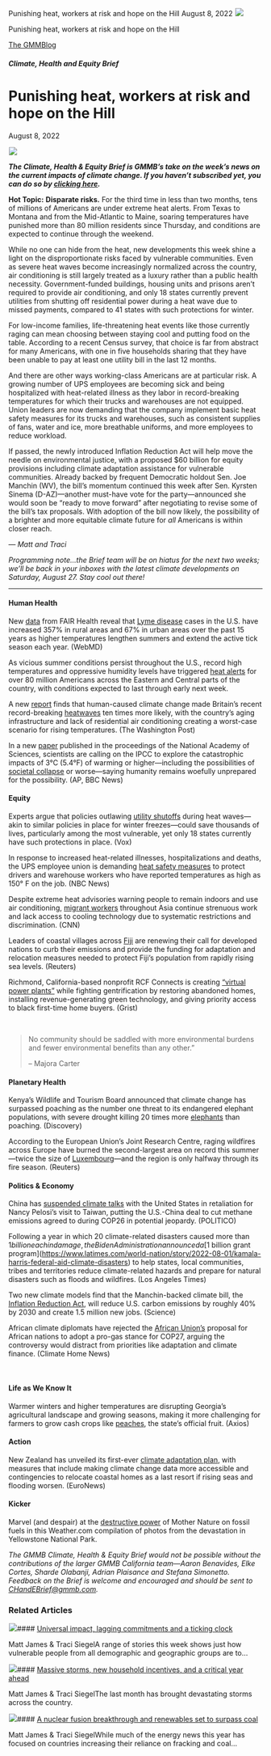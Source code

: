 



Punishing heat, workers at risk and hope on the Hill
August 8, 2022
![](data:image/gif;base64,R0lGODlhAQABAAAAACH5BAEKAAEALAAAAAABAAEAAAICTAEAOw==)![](https://www.gmmb.com/wp-content/uploads/2022/08/Picture1.png)



Punishing heat, workers at risk and hope on the Hill





 [The GMMBlog](/blog/)



##### Climate, Health and Equity Brief

 Punishing heat, workers at risk and hope on the Hill
====================================================


August 8, 2022



![](data:image/gif;base64,R0lGODlhAQABAAAAACH5BAEKAAEALAAAAAABAAEAAAICTAEAOw==)![](https://www.gmmb.com/wp-content/uploads/2022/08/Picture1-552x552.png) 


***The Climate, Health & Equity Brief is GMMB’s take on the week’s news on the current impacts of climate change. If you haven’t subscribed yet, you can do so by [clicking here](https://mailchimp.us4.list-manage.com/subscribe?u=f2f8c4bdabe1a2a83f914e813&id=4a13a601e2).***


**Hot Topic:** **Disparate risks.** For the third time in less than two months, tens of millions of Americans are under extreme heat alerts. From Texas to Montana and from the Mid-Atlantic to Maine, soaring temperatures have punished more than 80 million residents since Thursday, and conditions are expected to continue through the weekend.


While no one can hide from the heat, new developments this week shine a light on the disproportionate risks faced by vulnerable communities. Even as severe heat waves become increasingly normalized across the country, air conditioning is still largely treated as a luxury rather than a public health necessity. Government-funded buildings, housing units and prisons aren’t required to provide air conditioning, and only 18 states currently prevent utilities from shutting off residential power during a heat wave due to missed payments, compared to 41 states with such protections for winter.


For low-income families, life-threatening heat events like those currently raging can mean choosing between staying cool and putting food on the table. According to a recent Census survey, that choice is far from abstract for many Americans, with one in five households sharing that they have been unable to pay at least one utility bill in the last 12 months.


And there are other ways working-class Americans are at particular risk. A growing number of UPS employees are becoming sick and being hospitalized with heat-related illness as they labor in record-breaking temperatures for which their trucks and warehouses are not equipped. Union leaders are now demanding that the company implement basic heat safety measures for its trucks and warehouses, such as consistent supplies of fans, water and ice, more breathable uniforms, and more employees to reduce workload.


If passed, the newly introduced Inflation Reduction Act will help move the needle on environmental justice, with a proposed $60 billion for equity provisions including climate adaptation assistance for vulnerable communities. Already backed by frequent Democratic holdout Sen. Joe Manchin (WV), the bill’s momentum continued this week after Sen. Kyrsten Sinema (D-AZ)—another must-have vote for the party—announced she would soon be “ready to move forward” after negotiating to revise some of the bill’s tax proposals. With adoption of the bill now likely, the possibility of a brighter and more equitable climate future for *all* Americans is within closer reach.


*— Matt and Traci*


*Programming note…the Brief team will be on hiatus for the next two weeks; we’ll be back in your inboxes with the latest climate developments on Saturday, August 27. Stay cool out there!*




---


#### Human Health




New [data](https://s3.amazonaws.com/media2.fairhealth.org/infographic/asset/Lyme%20Disease%20Infographic%20-%20Final.pdf) from FAIR Health reveal that [Lyme disease](https://www.webmd.com/arthritis/news/20220803/insurance-data-big-rise-lyme-disease-us) cases in the U.S. have increased 357% in rural areas and 67% in urban areas over the past 15 years as higher temperatures lengthen summers and extend the active tick season each year. (WebMD)


As vicious summer conditions persist throughout the U.S., record high temperatures and oppressive humidity levels have triggered [heat alerts](https://www.washingtonpost.com/climate-environment/2022/08/04/northeast-midatlantic-heat-wave/) for over 80 million Americans across the Eastern and Central parts of the country, with conditions expected to last through early next week.


A new [report](https://www.worldweatherattribution.org/without-human-caused-climate-change-temperatures-of-40c-in-the-uk-would-have-been-extremely-unlikely/) finds that human-caused climate change made Britain’s recent record-breaking [heatwaves](https://www.washingtonpost.com/world/2022/07/28/human-caused-climate-change-made-uk-heat-wave-10-times-more-likely-study-says/) ten times more likely, with the country’s aging infrastructure and lack of residential air conditioning creating a worst-case scenario for rising temperatures. (The Washington Post)


In a new [paper](https://www.pnas.org/doi/10.1073/pnas.2108146119) published in the proceedings of the National Academy of Sciences, scientists are calling on the IPCC to explore the catastrophic impacts of 3°C (5.4°F) of warming or higher—including the possibilities of [societal collapse](https://apnews.com/article/science-climate-and-environment-832854311bb5d3907971a1298583e15c) or worse—saying humanity remains woefully unprepared for the possibility. (AP, BBC News)




#### Equity



Experts argue that policies outlawing [utility shutoffs](https://www.vox.com/science-and-health/23274788/heat-wave-ac-energy-bill-utilities) during heat waves—akin to similar policies in place for winter freezes—could save thousands of lives, particularly among the most vulnerable, yet only 18 states currently have such protections in place. (Vox)


In response to increased heat-related illnesses, hospitalizations and deaths, the UPS employee union is demanding [heat safety measures](https://www.nbcnews.com/investigations/sending-drivers-die-ups-workers-demand-heat-safety-record-temps-rcna40147) to protect drivers and warehouse workers who have reported temperatures as high as 150° F on the job. (NBC News)


Despite extreme heat advisories warning people to remain indoors and use air conditioning, [migrant workers](https://www.cnn.com/2022/08/02/asia/extreme-heat-migrant-workers-climate-intl-hnk-dst/index.html) throughout Asia continue strenuous work and lack access to cooling technology due to systematic restrictions and discrimination. (CNN)


Leaders of coastal villages across [Fiji](https://www.reuters.com/investigates/special-report/climate-change-fiji-sealevels/?utm_source=Sailthru&utm_medium=newsletter&utm_campaign=sustainable-switch&utm_term=08-02-2022) are renewing their call for developed nations to curb their emissions and provide the funding for adaptation and relocation measures needed to protect Fiji’s population from rapidly rising sea levels. (Reuters)


Richmond, California-based nonprofit RCF Connects is creating [“virtual power plants”](https://grist.org/energy/the-plan-to-turn-blighted-houses-into-a-new-source-of-green-power-for-the-grid/) while fighting gentrification by restoring abandoned homes, installing revenue-generating green technology, and giving priority access to black first-time home buyers. (Grist)


 




> No community should be saddled with more environmental burdens and fewer environmental benefits than any other.”
> 
> 
> – Majora Carter
> 
> 


#### Planetary Health


Kenya’s Wildlife and Tourism Board announced that climate change has surpassed poaching as the number one threat to its endangered elephant populations, with severe drought killing 20 times more [elephants](https://www.discovery.com/nature/elephants-climate-change) than poaching. (Discovery)


According to the European Union’s Joint Research Centre, raging wildfires across Europe have burned the second-largest area on record this summer—twice the size of [Luxembourg](https://www.reuters.com/world/europe/wildfires-europe-burn-second-biggest-area-record-2022-08-04/)—and the region is only halfway through its fire season. (Reuters)


#### Politics & Economy



China has [suspended climate talks](https://www.politico.eu/article/china-suspends-climate-talks-with-us/) with the United States in retaliation for Nancy Pelosi’s visit to Taiwan, putting the U.S.-China deal to cut methane emissions agreed to during COP26 in potential jeopardy. (POLITICO)


Following a year in which 20 climate-related disasters caused more than $1 billion each in damage, the Biden Administration announced a [$1 billion grant program](https://www.latimes.com/world-nation/story/2022-08-01/kamala-harris-federal-aid-climate-disasters) to help states, local communities, tribes and territories reduce climate-related hazards and prepare for natural disasters such as floods and wildfires. (Los Angeles Times)


​​Two new climate models find that the Manchin-backed climate bill, the [Inflation Reduction Act](https://www.science.org/content/article/surprise-climate-bill-will-meet-ambitious-goal-40-cut-us-emissions-energy-models), will reduce U.S. carbon emissions by roughly 40% by 2030 and create 1.5 million new jobs. (Science)


African climate diplomats have rejected the [African Union’s](https://www.climatechangenews.com/2022/08/04/african-climate-diplomats-reject-african-unions-pro-gas-stance-for-cop27/) proposal for African nations to adopt a pro-gas stance for COP27, arguing the controversy would distract from priorities like adaptation and climate finance. (Climate Home News)


 



#### Life as We Know It



Warmer winters and higher temperatures are disrupting Georgia’s agricultural landscape and growing seasons, making it more challenging for farmers to grow cash crops like [peaches](https://www.axios.com/local/atlanta/2022/08/01/climate-change-challenges-georgia-peaches), the state’s official fruit. (Axios)



#### Action


New Zealand has unveiled its first-ever [climate adaptation plan](https://www.euronews.com/green/2022/08/03/new-zealand-reveals-climate-action-plan-and-it-includes-moving-homes-to-higher-ground), with measures that include making climate change data more accessible and contingencies to relocate coastal homes as a last resort if rising seas and flooding worsen. (EuroNews)


#### Kicker


Marvel (and despair) at the [destructive power](https://weather.com/photos/news/2022-06-15-aerial-photos-yellowstone-flood) of Mother Nature on fossil fuels in this Weather.com compilation of photos from the devastation in Yellowstone National Park.


*The GMMB Climate, Health & Equity Brief would not be possible without the contributions of the larger GMMB California team—Aaron Benavides, Elke Cortes, Sharde Olabanji, Adrian Plaisance and Stefana Simonetto. Feedback on the Brief is welcome and encouraged and should be sent to [CHandEBrief@gmmb.com](mailto:CHandEBrief@gmmb.com).*









### Related Articles

![](data:image/gif;base64,R0lGODlhAQABAAAAACH5BAEKAAEALAAAAAABAAEAAAICTAEAOw==)![](https://www.gmmb.com/wp-content/uploads/2023/01/c53f7cb5-08a2-d0cf-d9a1-c8ef2c9b55e0-380x200.png)#### [Universal impact, lagging commitments and a ticking clock](https://www.gmmb.com/news/universal-impact-lagging-commitments-and-a-ticking-clock/)

Matt James & Traci SiegelA range of stories this week shows just how vulnerable people from all demographic and geographic groups are to…

![](data:image/gif;base64,R0lGODlhAQABAAAAACH5BAEKAAEALAAAAAABAAEAAAICTAEAOw==)![](https://www.gmmb.com/wp-content/uploads/2023/01/Picture1-380x200.png)#### [Massive storms, new household incentives, and a critical year ahead](https://www.gmmb.com/news/massive-storms-new-household-incentives-and-a-critical-year-ahead-and-renewables-set-to-surpass-coal-2/)

Matt James & Traci SiegelThe last month has brought devastating storms across the country.

![](data:image/gif;base64,R0lGODlhAQABAAAAACH5BAEKAAEALAAAAAABAAEAAAICTAEAOw==)![](https://www.gmmb.com/wp-content/uploads/2022/12/Picture1-380x200.png)#### [A nuclear fusion breakthrough and renewables set to surpass coal](https://www.gmmb.com/news/a-nuclear-fusion-breakthrough-and-renewables-set-to-surpass-coal/)

Matt James & Traci SiegelWhile much of the energy news this year has focused on countries increasing their reliance on fracking and coal…




